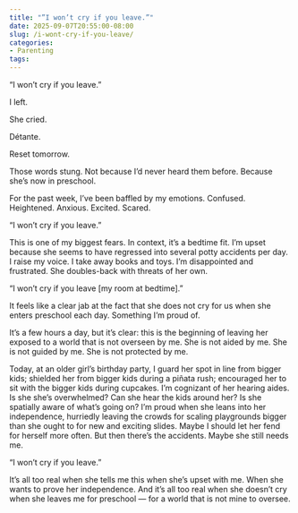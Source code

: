 ```yaml
---
title: "”I won’t cry if you leave.”"
date: 2025-09-07T20:55:00-08:00
slug: /i-wont-cry-if-you-leave/
categories:
- Parenting
tags:
---
```


“I won’t cry if you leave.”

I left. 

She cried.

Détante.

Reset tomorrow.

Those words stung. Not because I’d never heard them before. Because she’s now in preschool.

For the past week, I’ve been baffled by my emotions. Confused. Heightened. Anxious. Excited. Scared.

“I won’t cry if you leave.”

This is one of my biggest fears. In context, it’s a bedtime fit. I’m upset because she seems to have regressed into several potty accidents per day. I raise my voice. I take away books and toys. I’m disappointed and frustrated. She doubles-back with threats of her own.

“I won’t cry if you leave [my room at bedtime].”

It feels like a clear jab at the fact that she does not cry for us when she enters preschool each day. Something I’m proud of.

It’s a few hours a day, but it’s clear: this is the beginning of leaving her exposed to a world that is not overseen by me. She is not aided by me. She is not guided by me. She is not protected by me.

Today, at an older girl’s birthday party, I guard her spot in line from bigger kids; shielded her from bigger kids during a piñata rush; encouraged her to sit with the bigger kids during cupcakes. I’m cognizant of her hearing aides. Is she she’s overwhelmed? Can she hear the kids around her? Is she spatially aware of what’s going on? I’m proud when she leans into her independence, hurriedly leaving the crowds for scaling playgrounds bigger than she ought to for new and exciting slides. Maybe I should let her fend for herself more often. But then there’s the accidents. Maybe she still needs me. 

“I won’t cry if you leave.”

It’s all too real when she tells me this when she’s upset with me. When she wants to prove her independence. And it’s all too real when she doesn’t cry when she leaves me for preschool — for a world that is not mine to oversee.